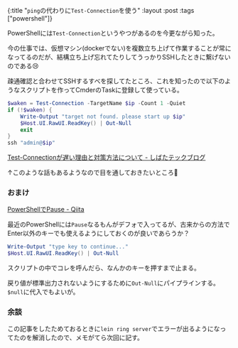 {:title "`ping`の代わりに`Test-Connection`を使う"
 :layout :post
 :tags  ["powershell"]}

PowerShellには`Test-Connection`というやつがあるのを今更ながら知った。

今の仕事では、仮想マシン(dockerでない)を複数立ち上げて作業することが常になってるのだが、結構立ち上げ忘れてたりしてうっかりSSHしたときに繋げないのである😢

疎通確認と合わせてSSHするすべを探してたところ、これを知ったので以下のようなスクリプトを作ってCmderのTaskに登録して使っている。

```powershell
$waken = Test-Connection -TargetName $ip -Count 1 -Quiet
if (!$waken) {
    Write-Output "target not found. please start up $ip"
    $Host.UI.RawUI.ReadKey() | Out-Null
    exit
}
ssh "admin@$ip"
```

[Test-Connectionが遅い理由と対策方法について - しばたテックブログ](https://blog.shibata.tech/entry/2016/06/16/231239)

↑このような話もあるようなので目を通しておきたいところ🤔

### おまけ

[PowerShellでPause - Qiita](https://qiita.com/twinkfrag/items/f3ecf79b68ea09eadec2)

最近のPowerShellには`Pause`なるもんがデフォで入ってるが、古来からの方法でEnter以外のキーでも使えるようにしておくのが良いであらうか？

```powershell
Write-Output "type key to continue..."
$Host.UI.RawUI.ReadKey() | Out-Null
```

スクリプトの中でコレを呼んだら、なんかのキーを押すまで止まる。

戻り値が標準出力されないようにするために`Out-Null`にパイプラインする。`$null`に代入でもよいが。

### 余談

この記事をしたためておるときに`lein ring server`でエラーが出るようになってたのを解消したので、メモがてら次回に記す。
